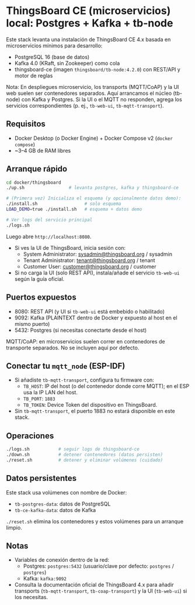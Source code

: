 # ThingsBoard CE (microservicios) local: Postgres + Kafka + tb-node

Este stack levanta una instalación de ThingsBoard CE 4.x basada en microservicios mínimos para desarrollo:
- PostgreSQL 16 (base de datos)
- Kafka 4.0 (KRaft, sin Zookeeper) como cola
- thingsboard-ce (imagen `thingsboard/tb-node:4.2.0`) con REST/API y motor de reglas

Nota: En despliegues microservicio, los transports (MQTT/CoAP) y la UI web suelen ser contenedores separados. Aquí arrancamos el núcleo (tb-node) con Kafka y Postgres. Si la UI o el MQTT no responden, agrega los servicios correspondientes (p. ej., `tb-web-ui`, `tb-mqtt-transport`).

## Requisitos
- Docker Desktop (o Docker Engine) + Docker Compose v2 (`docker compose`)
- ~3–4 GB de RAM libres

## Arranque rápido
```bash
cd docker/thingsboard
./up.sh                 # levanta postgres, kafka y thingsboard-ce

# (Primera vez) Inicializa el esquema (y opcionalmente datos demo):
./install.sh                  # solo esquema
LOAD_DEMO=true ./install.sh   # esquema + datos demo

# Ver logs del servicio principal
./logs.sh
```

Luego abre `http://localhost:8080`.
- Si ves la UI de ThingsBoard, inicia sesión con:
   - System Administrator: sysadmin@thingsboard.org / sysadmin
   - Tenant Administrator: tenant@thingsboard.org / tenant
   - Customer User: customer@thingsboard.org / customer
- Si no carga la UI (solo REST API), instala/añade el servicio `tb-web-ui` según la guía oficial.

## Puertos expuestos
- 8080: REST API (y UI si `tb-web-ui` está embebido o habilitado)
- 9092: Kafka (PLAINTEXT dentro de Docker y expuesto al host en el mismo puerto)
- 5432: Postgres (si necesitas conectarte desde el host)

MQTT/CoAP: en microservicios suelen correr en contenedores de transporte separados. No se incluyen aquí por defecto.

## Conectar tu `mqtt_node` (ESP-IDF)
- Si añadiste `tb-mqtt-transport`, configura tu firmware con:
   - `TB_HOST`: IP del host (o del contenedor donde corre MQTT); en el ESP usa la IP LAN del host.
   - `TB_PORT`: `1883`
   - `TB_TOKEN`: Device Token del dispositivo en ThingsBoard.
- Sin `tb-mqtt-transport`, el puerto 1883 no estará disponible en este stack.

## Operaciones
```bash
./logs.sh           # seguir logs de thingsboard-ce
./down.sh           # detener contenedores (datos persisten)
./reset.sh          # detener y eliminar volúmenes (cuidado)
```

## Datos persistentes
Este stack usa volúmenes con nombre de Docker:
- `tb-postgres-data`: datos de PostgreSQL
- `tb-ce-kafka-data`: datos de Kafka

`./reset.sh` elimina los contenedores y estos volúmenes para un arranque limpio.

## Notas
- Variables de conexión dentro de la red:
   - Postgres: `postgres:5432` (usuario/clave por defecto: `postgres` / `postgres`)
   - Kafka: `kafka:9092`
- Consulta la documentación oficial de ThingsBoard 4.x para añadir transports (`tb-mqtt-transport`, `tb-coap-transport`) y la UI (`tb-web-ui`) si los necesitas.
